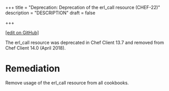 +++
title = "Deprecation: Deprecation of the erl_call resource (CHEF-22)"
description = "DESCRIPTION"
draft = false




  
    
    
    
    
+++    

[\[edit on
GitHub\]](https://github.com/chef/chef-web-docs/blob/master/chef_master/source/deprecations_erl_call_resource.rst)

The erl_call resource was deprecated in Chef Client 13.7 and removed
from Chef Client 14.0 (April 2018).

Remediation
===========

Remove usage of the erl_call resource from all cookbooks.
